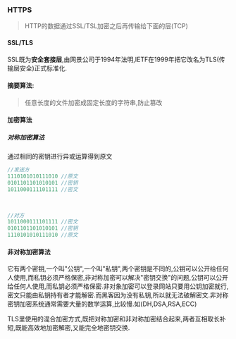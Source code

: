 ### HTTPS

> HTTP的数据通过SSL/TSL加密之后再传输给下面的层(TCP)



#### SSL/TLS

SSL既为**安全套接层**,由网景公司于1994年法明,IETF在1999年把它改名为TLS(传输层安全)正式标准化.



#### 摘要算法:

> 任意长度的文件加密成固定长度的字符串,防止篡改



#### 加密算法

##### 对称加密算法



通过相同的密钥进行异或运算得到原文

```c++
//发送方
1110101010111010 //原文
0101101101010101 //密钥
1011000111101111 //密文

    
    
//对方
1011000111101111 //密文
0101101101010101 //密钥
1110101010111010 //原文
```





#### 非对称加密算法



它有两个密钥,一个叫"公钥",一个叫"私钥",两个密钥是不同的,公钥可以公开给任何人使用,而私钥必须严格保密,非对称加密可以解决"密钥交换"的问题,公钥可以公开给任何人使用,而私钥必须严格保密.非对象加密可以登录网站只要用公钥加密就行,密文只能由私钥持有者才能解密.而黑客因为没有私钥,所以就无法破解密文.非对称密钥加密系统通常需要大量的数学运算,比较慢.如(DH,DSA,RSA,ECC)





TLS里使用的混合加密方式,既把对称加密和非对称加密结合起来,两者互相取长补短,既能高效地加密解密,又能完全地密钥交换.



